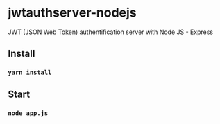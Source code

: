 # jwtauthserver-nodejs
JWT (JSON Web Token) authentification server with Node JS - Express


## Install

### `yarn install`

## Start

### `node app.js`
